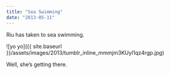 ```yaml
---
title: "Sea Swimming"
date: "2013-05-11"
---
```


Riu has taken to sea swimming.

![yo yo]({{ site.baseurl }}/assets/images/2013/tumblr_inline_mmmjm3KUyl1qz4rgp.jpg)

Well, she’s getting there.
